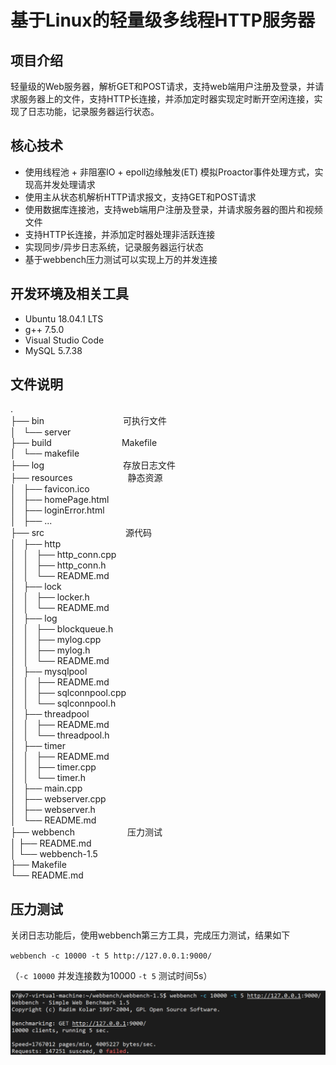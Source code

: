 # 基于Linux的轻量级多线程HTTP服务器


## 项目介绍

轻量级的Web服务器，解析GET和POST请求，支持web端用户注册及登录，并请求服务器上的文件，支持HTTP长连接，并添加定时器实现定时断开空闲连接，实现了日志功能，记录服务器运行状态。


## 核心技术

* 使用线程池 + 非阻塞IO + epoll边缘触发(ET) 模拟Proactor事件处理方式，实现高并发处理请求
* 使用主从状态机解析HTTP请求报文，支持GET和POST请求
* 使用数据库连接池，支持web端用户注册及登录，并请求服务器的图片和视频文件
* 支持HTTP长连接，并添加定时器处理非活跃连接
* 实现同步/异步日志系统，记录服务器运行状态
* 基于webbench压力测试可以实现上万的并发连接

## 开发环境及相关工具
* Ubuntu 18.04.1 LTS
* g++ 7.5.0
* Visual Studio Code
* MySQL 5.7.38

## 文件说明 

.  
├── bin&emsp;&emsp;&emsp;&emsp;&emsp;&emsp;&emsp;&emsp;&emsp;可执行文件  
│   └── server  
├── build&emsp;&emsp;&emsp;&emsp;&emsp;&emsp;&emsp;&emsp;Makefile  
│   └── makefile  
├── log&emsp;&emsp;&emsp;&emsp;&emsp;&emsp;&emsp;&emsp;&emsp;存放日志文件       
├── resources&emsp;&emsp;&emsp;&emsp;&emsp;&emsp; 静态资源  
│   ├── favicon.ico  
│   ├── homePage.html  
│   ├── loginError.html  
│   ├── ...  
├── src&emsp;&emsp;&emsp;&emsp;&emsp;&emsp;&emsp;&emsp;&emsp; 源代码  
│   ├── http  
│   │   ├── http_conn.cpp  
│   │   ├── http_conn.h  
│   │   └── README.md  
│   ├── lock  
│   │   ├── locker.h  
│   │   └── README.md  
│   ├── log  
│   │   ├── blockqueue.h  
│   │   ├── mylog.cpp  
│   │   ├── mylog.h  
│   │   └── README.md   
│   ├── mysqlpool  
│   │   ├── README.md  
│   │   ├── sqlconnpool.cpp  
│   │   └── sqlconnpool.h  
│   ├── threadpool  
│   │   ├── README.md  
│   │   └── threadpool.h  
│   ├── timer  
│   │   ├── README.md  
│   │   ├── timer.cpp  
│   │   └── timer.h  
│   ├── main.cpp   
│   ├── webserver.cpp  
│   ├── webserver.h  
│   └── README.md  
├── webbench&emsp;&emsp;&emsp;&emsp;&emsp;&emsp;压力测试  
│   ├── README.md  
│   └── webbench-1.5  
├── Makefile      
└── README.md


## 压力测试
关闭日志功能后，使用webbench第三方工具，完成压力测试，结果如下

`webbench -c 10000 -t 5 http://127.0.0.1:9000/`

（`-c 10000` 并发连接数为10000 `-t 5` 测试时间5s）

![webbench result](./resources/webbenchRes.png)




